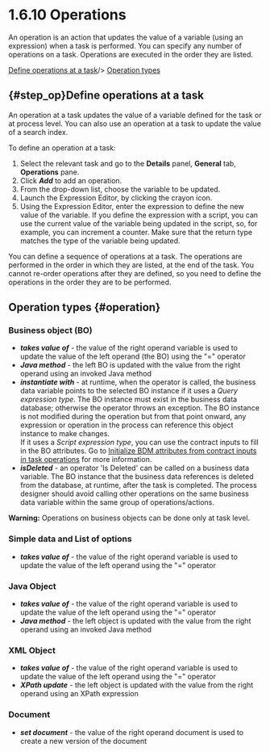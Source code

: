 
1.6.10 Operations
=================

An operation is an action that updates the value of a variable (using an expression) when a task is performed. You can specify any number of operations on a task. Operations are executed in the order they are listed.

[Define operations at a task](#step_op)/&gt;
[Operation types](#operation)

[](){#step_op}Define operations at a task
-----------------------------------------

An operation at a task updates the value of a variable defined for the task or at process level. You can also use an operation at a task to update the value of a search index.

To define an operation at a task:

1.  Select the relevant task and go to the **Details** panel, **General** tab, **Operations** pane.
2.  Click ***Add*** to add an operation.
3.  From the drop-down list, choose the variable to be updated.
4.  Launch the Expression Editor, by clicking the crayon icon.
5.  Using the Expression Editor, enter the expression to define the new value of the variable.
    If you define the expression with a script, you can use the current value of the
    variable being updated in the script, so, for example, you can increment a counter. Make sure that the return type matches the type of the variable being updated.

You can define a sequence of operations at a task. The operations are performed in the order in which they are listed, at the end of the task.
You cannot re-order operations after they are defined, so you need to define the operations in the order they are to be performed.

Operation types {#operation}
---------------

### Business object (BO)

-   ***takes value of*** - the value of the right operand variable is used to update the value of the left operand (the BO) using the "=" operator
-   ***Java method*** - the left BO is updated with the value from the right operand using an invoked Java method
-   ***instantiate with*** - at runtime, when the operator is called, the business data variable points to the selected BO instance if it uses a *Query expression type*.
    The BO instance must exist in the business data database; otherwise the operator throws an exception.
    The BO instance is not modified during the operation but from that point onward, any expression or operation in the process can reference this object instance to make changes.\
    If it uses a *Script expression type*, you can use the contract inputs to fill in the BO attributes.
    Go to [Initialize BDM attributes from contract inputs in task operations](/business-data-model#initBDM_task) for more information.
-   ***isDeleted*** - an operator 'Is Deleted' can be called on a business data variable. The BO instance that the business data references is deleted from the database, at runtime, after the task is completed.
    The process designer should avoid calling other operations on the same business data variable within the same group of operations/actions.

<div class="alert alert-warning">

<span class="glyphicon glyphicon-warning-sign"> </span> **Warning:** Operations on business objects can be done only at task level.

</div>

### Simple data and List of options

-   ***takes value of*** - the value of the right operand variable is used to update the value of the left operand using the "=" operator

### Java Object

-   ***takes value of*** - the value of the right operand variable is used to update the value of the left operand using the "=" operator
-   ***Java method*** - the left object is updated with the value from the right operand using an invoked Java method

### XML Object

-   ***takes value of*** - the value of the right operand variable is used to update the value of the left operand using the "=" operator
-   ***XPath update*** - the left object is updated with the value from the right operand using an XPath expression

### Document

-   ***set document*** - the value of the right operand document is used to create a new version of the document

